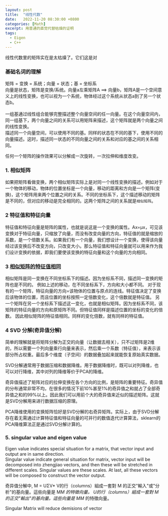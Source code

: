 ```yaml
---
layout: post
title:  "线性代数"
date:   2022-11-20 08:30:00 +0800
categories: [Math]
excerpt: 用普通的直觉代替枯燥的证明
tags:
  - Eigen
  - C++
---
```


线性代数里的矩阵实在是太枯燥了。它们这是对

### 基础名词的理解
矩阵 = 变换 = 系统；向量 = 状态；基 = 坐标系<br /> 
向量是状态，矩阵是变换/系统。向量a左乘矩阵A ==> 向量b，矩阵A是一个空间意义上的线性变换，也可以视为一个系统，物体经过这个系统从状态a到了另一个状态b。<br />  
一组基通过线性组合能够完整描述整个向量空间的任一向量。在这个向量空间内，同一组基下，两个向量之间的关系可以用矩阵来描述，这个矩阵就是两个向量之间的线性变换。<br /> 
描述同一个向量空间，可以使用不同的基。同样的状态在不同的基下，使用不同的向量描述。这时，描述同一状态的不同向量之间的关系和对应的基之间的关系相同。 <br /> 

任何一个矩阵的操作效果可以分解成一次旋转，一次拉伸和维度改变。

### 1. 相似矩阵
如果把矩阵看做变换，两个相似矩阵实际上是对同一个线性变换的描述。例如对于一个物体的移动，物体的位置坐标是一个向量，移动的距离和方向是一个矩阵(变换)，这个矩阵用来两个位置之间的关系。不同的坐标系下，这个描述移动的矩阵是不同的，但对应的移动是完全相同的。这两个矩阵之间的关系就是`相似矩阵`。<br /> 

### 2 特征值和特征向量
特征值和特征向量是矩阵的属性，也就是说这是一个变换的属性。Ax=μx，可见该变换对于特征向量，只缩放了向量，而没有改变向量的方向，特征值的就是缩放的系数，是一个倍数关系。如果我们有一个向量，我们想设计一个变换，使得该向量经过该变换后不改变方向，只改变大小。那么特征值和特征向量就可以用来作为我们设计变换的依据，即我们要使该变换的特征向量和这个向量的方向相同。

### 3 [相似矩阵的特征值相同](https://www.zhihu.com/question/437714477/answer/2687982681)
相似矩阵是同一变换在不同坐标系下的描述。因为坐标系不同，描述同一变换的矩阵也是不同的。
例如上述的移动，在不同坐标系下，方向和大小都不同。
对于现有的一个矩阵，特征向量的方向=该物体的位置与原点的连线。特征值决定了变换后该物体的位置，而且位置的坐标按照一定倍数变化，这个倍数就是特征值。
另一个矩阵在另一个坐标系下描述这一变化，也就是相似矩阵。因为坐标系不同，该矩阵的特征向量的方向和原矩阵不同。但特征值同样是描述位置的坐标的变化的倍数。
因此相似矩阵的特征值相同。同样的变化倍数，就有同样的特征值。

### 4 SVD 分解(奇异值分解)
简单的理解就是将矩阵分解为正交的向量（让数据去相关），只不过矩阵是2维的，所以需要一个列向量乘行向量来表示，然后乘一个系数（特征值），来表示该部分所占权重。最后多个维度（子空间）的数据叠加起来就能恢复原始真实数据。

SVD分解通常用于数据压缩和数据降维。用于数据降维时，既可以对列降维，也可以对行降维，其中对列的降维等价于PCA的降维。

奇异值描述了矩阵对应的拉伸变换在各个方向的比例，是矩阵的重要特征。奇异值的分布通常非常不均，在很多的情况下前10%甚至1%的奇异值之和就占了全部奇异值之和的99%以上。因此我们可以用前个大的奇异值来近似的描述矩阵。这就是SVD分解用来进行数据压缩的原理。

PCA降维使用的变换矩阵恰好是SVD分解的右奇异矩阵。实际上，由于SVD分解存在着无需通过计算特征值和特征向量的可并行的数值迭代计算算法，sklearn的PCA降维算法正是通过SVD分解计算的。




### 5. singular value and eigen value
Eigen value indicates special situation for a matrix, that vector input and output are in same direction. <br>
Singular value indicate general situation for matrix, vector input will be decomposed into zhengjiao vectors, and then these will be stretched in different scales. Singular values are these scales. At last, all these vectors will be composed to construct the vector output. 

奇异值分解中, M = UΣV*
V的行（columns）組成一套對 M 的正交"輸入"或"分析"的基向量。這些向量是 M*M 的特徵向量。
U的行（columns）組成一套對 M 的正交"輸出"的基向量。這些向量是 MM* 的特徵向量。

 Singular Matrix will reduce demisions of vector







































